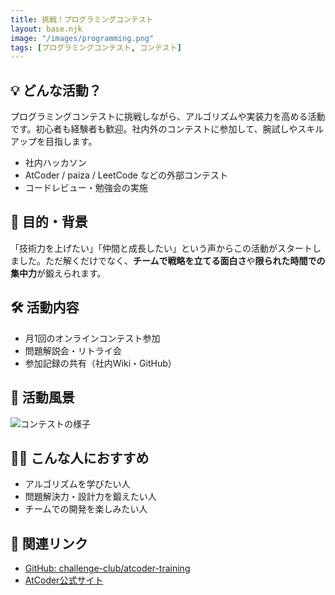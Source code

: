 ```yaml
---
title: 挑戦！プログラミングコンテスト
layout: base.njk
image: "/images/programming.png"
tags: [プログラミングコンテスト, コンテスト]
---
```



## 💡 どんな活動？

プログラミングコンテストに挑戦しながら、アルゴリズムや実装力を高める活動です。初心者も経験者も歓迎。社内外のコンテストに参加して、腕試しやスキルアップを目指します。

- 社内ハッカソン
- AtCoder / paiza / LeetCode などの外部コンテスト
- コードレビュー・勉強会の実施

## 🚀 目的・背景

「技術力を上げたい」「仲間と成長したい」という声からこの活動がスタートしました。ただ解くだけでなく、**チームで戦略を立てる面白さ**や**限られた時間での集中力**が鍛えられます。

## 🛠 活動内容

- 月1回のオンラインコンテスト参加
- 問題解説会・リトライ会
- 参加記録の共有（社内Wiki・GitHub）

## 📸 活動風景

![コンテストの様子](/images/programming-contest-team.jpg)

## 🧑‍💻 こんな人におすすめ

- アルゴリズムを学びたい人
- 問題解決力・設計力を鍛えたい人
- チームでの開発を楽しみたい人

## 🔗 関連リンク

- [GitHub: challenge-club/atcoder-training](https://github.com/ChallengeClub/atcoder-training)
- [AtCoder公式サイト](https://atcoder.jp/)
